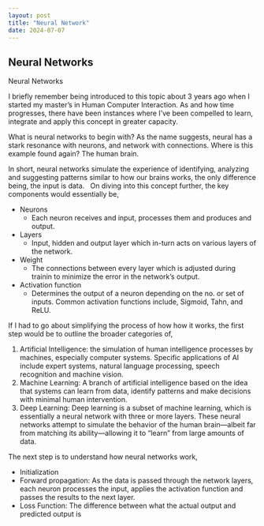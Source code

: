 ```yaml
---
layout: post
title: "Neural Network"
date: 2024-07-07
---
```


## Neural Networks


Neural Networks

I briefly remember being introduced to this topic about 3 years ago when I started my master’s in Human Computer Interaction. As and how time progresses, there have been instances where I’ve been compelled to learn, integrate and apply this concept in greater capacity. 

What is neural networks to begin with?
As the name suggests, neural has a stark resonance with neurons, and network with connections. Where is this example found again? The human brain.

In short, neural networks simulate the experience of identifying, analyzing and suggesting patterns similar to how our brains works, the only difference being, the input is data.  
On diving into this concept further, the key components would essentially be,
- Neurons
    - Each neuron receives and input, processes them and produces and output.
- Layers
    - Input, hidden and output layer which in-turn acts on various layers of the network.
- Weight
    - The connections between every layer which is adjusted during trainin to minimize the error in the network’s output.
- Activation function
    - Determines the output of a neuron depending on the no. or set of inputs. Common activation functions include, Sigmoid, Tahn, and ReLU.

If I had to go about simplifying the process of how how it works, the first step would be to outline the broader categories of,
1. Artificial Intelligence: the simulation of human intelligence processes by machines, especially computer systems. Specific applications of AI include expert systems, natural language processing, speech recognition and machine vision.
2. Machine Learning: A branch of artificial intelligence based on the idea that systems can learn from data, identify patterns and make decisions with minimal human intervention.
3. Deep Learning: Deep learning is a subset of machine learning, which is essentially a neural network with three or more layers. These neural networks attempt to simulate the behavior of the human brain—albeit far from matching its ability—allowing it to “learn” from large amounts of data.

The next step is to understand how neural networks work,
- Initialization 
- Forward propagation: As the data is passed through the network layers, each neuron processes the input, applies the activation function and passes the results to the next layer.
- Loss Function: The difference between what the actual output and predicted output is 

